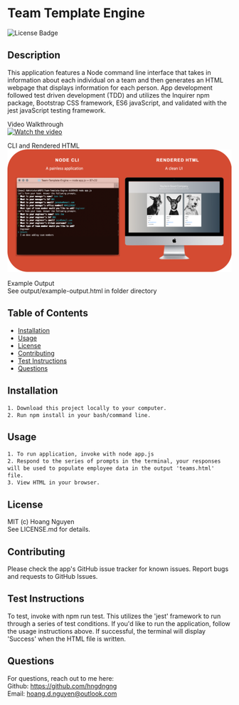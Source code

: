   # Team Template Engine 
  ![License Badge](https://img.shields.io/badge/License-MIT-Green)
  
  ## Description 
  This application features a Node command line interface that takes in information about each individual on a team and then generates an HTML webpage that displays information for each person. App development followed test driven development (TDD) and utilizes the Inquirer npm package, Bootstrap CSS framework, ES6 javaScript, and validated with the jest javaScript testing framework.

  Video Walkthrough  
  [![Watch the video](https://img.youtube.com/vi/FhU7OlwrsOc/default.jpg)](https://youtu.be/FhU7OlwrsOc)  

  CLI and Rendered HTML  
  ![Image of command line terminal](./assets/TTE.png)  

  Example Output    
  See output/example-output.html in folder directory


  ## Table of Contents
  * [Installation](#installation)
  * [Usage](#usage)
  * [License](#license)
  * [Contributing](#contributing)
  * [Test Instructions](#test-instructions)
  * [Questions](#questions)

  ## Installation
    
    1. Download this project locally to your computer.   
    2. Run npm install in your bash/command line.

  ## Usage
      
    1. To run application, invoke with node app.js   
    2. Respond to the series of prompts in the terminal, your responses will be used to populate employee data in the output 'teams.html' file.
    3. View HTML in your browser. 

  ## License
  MIT (c) Hoang Nguyen   
  See LICENSE.md for details.

  ## Contributing
  Please check the app's GitHub issue tracker for known issues. Report bugs and requests to GitHub Issues.

  ## Test Instructions
  To test, invoke with npm run test. This utilizes the 'jest' framework to run through a series of test conditions. If you'd like to run the application, follow the usage instructions above. If successful, the terminal will display 'Success' when the HTML file is written.

  ## Questions
  For questions, reach out to me here:  
  Github: https://github.com/hngdngng  
  Email: [hoang.d.nguyen@outlook.com](mailto:hoang.d.nguyen@outlook.com)
  